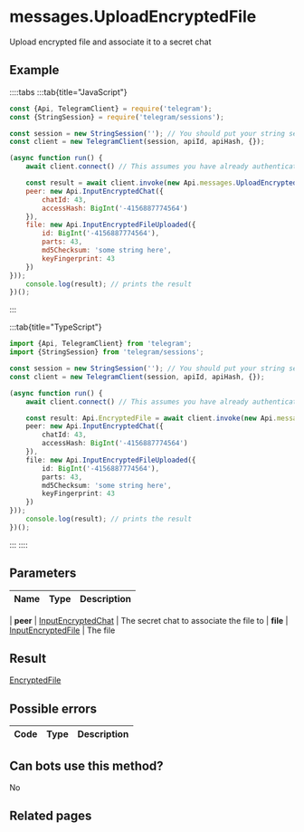 # messages.UploadEncryptedFile

Upload encrypted file and associate it to a secret chat



## Example

::::tabs
:::tab{title="JavaScript"}
```js
const {Api, TelegramClient} = require('telegram');
const {StringSession} = require('telegram/sessions');

const session = new StringSession(''); // You should put your string session here
const client = new TelegramClient(session, apiId, apiHash, {});

(async function run() {
    await client.connect() // This assumes you have already authenticated with .start()

    const result = await client.invoke(new Api.messages.UploadEncryptedFile({
    peer: new Api.InputEncryptedChat({
        chatId: 43,
        accessHash: BigInt('-4156887774564')
    }),
    file: new Api.InputEncryptedFileUploaded({
        id: BigInt('-4156887774564'),
        parts: 43,
        md5Checksum: 'some string here',
        keyFingerprint: 43
    })
}));
    console.log(result); // prints the result
})();
```
:::

:::tab{title="TypeScript"}
```ts
import {Api, TelegramClient} from 'telegram';
import {StringSession} from 'telegram/sessions';

const session = new StringSession(''); // You should put your string session here
const client = new TelegramClient(session, apiId, apiHash, {});

(async function run() {
    await client.connect() // This assumes you have already authenticated with .start()

    const result: Api.EncryptedFile = await client.invoke(new Api.messages.UploadEncryptedFile({
    peer: new Api.InputEncryptedChat({
        chatId: 43,
        accessHash: BigInt('-4156887774564')
    }),
    file: new Api.InputEncryptedFileUploaded({
        id: BigInt('-4156887774564'),
        parts: 43,
        md5Checksum: 'some string here',
        keyFingerprint: 43
    })
}));
    console.log(result); // prints the result
})();
```
:::
::::



## Parameters

| Name | Type | Description |
| :--: | ---- | ----------- |

| **peer** | [InputEncryptedChat](https://core.telegram.org/type/InputEncryptedChat) | The secret chat to associate the file to 
| **file** | [InputEncryptedFile](https://core.telegram.org/type/InputEncryptedFile) | The file 


## Result

[EncryptedFile](https://core.telegram.org/type/EncryptedFile)



## Possible errors

| Code | Type | Description |
| :--: | ---- | ----------- |



## Can bots use this method?

No

## Related pages


